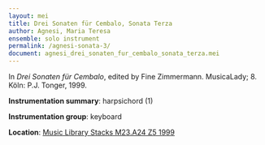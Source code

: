 ```yaml
---
layout: mei
title: Drei Sonaten für Cembalo, Sonata Terza
author: Agnesi, Maria Teresa
ensemble: solo instrument
permalink: /agnesi-sonata-3/
document: agnesi_drei_sonaten_fur_cembalo_sonata_terza.mei
---
```


In *Drei Sonaten für Cembalo*, edited by Fine Zimmermann. MusicaLady; 8. Köln: P.J. Tonger, 1999.  

**Instrumentation summary**: harpsichord (1)

**Instrumentation group**: keyboard 

**Location**: <a href="https://tufts-primo.hosted.exlibrisgroup.com/permalink/f/bnf7qa/01TUN_ALMA21102808270003851" target="_blank">Music Library Stacks M23.A24 Z5 1999</a>
